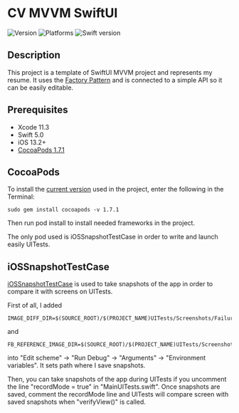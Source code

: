 # CV MVVM SwiftUI

![Version](https://img.shields.io/badge/version-1.0.0-blue.svg)
![Platforms](https://img.shields.io/badge/platform-iOS-blue.svg)
![Swift version](https://img.shields.io/badge/swift-5.0-blue.svg)

## Description

This project is a template of SwiftUI MVVM project and represents my resume. It uses the [Factory Pattern](https://en.wikipedia.org/wiki/Factory_method_pattern) and is connected to a simple API so it can be easily editable.

## Prerequisites

- Xcode 11.3
- Swift 5.0
- iOS 13.2+
- [CocoaPods 1.7.1](#cocoapods)

## CocoaPods

To install the [current version](https://github.com/CocoaPods/CocoaPods/releases/tag/1.7.1) used in the project, enter the following in the Terminal:

```
sudo gem install cocoapods -v 1.7.1
```

Then run pod install to install needed frameworks in the project.

The only pod used is iOSSnapshotTestCase in order to write and launch easily UITests.

## iOSSnapshotTestCase

[iOSSnapshotTestCase](https://github.com/uber/ios-snapshot-test-case/) is used to take snapshots of the app in order to compare it with screens on UITests.

First of all, I added 

```
IMAGE_DIFF_DIR=$(SOURCE_ROOT)/$(PROJECT_NAME)UITests/Screenshots/FailureDiffs
```
and 

```
FB_REFERENCE_IMAGE_DIR=$(SOURCE_ROOT)/$(PROJECT_NAME)UITests/Screenshots/ReferenceImages 
```
into "Edit scheme" -> "Run Debug" -> "Arguments" -> "Environment variables". It sets path where I save snapshots.

Then, you can take snapshots of the app during UITests if you uncomment the line "recordMode = true" in "MainUITests.swift". Once snapshots are saved, comment the recordMode line and UITests will compare screen with saved snapshots when "verifyView()" is called.


